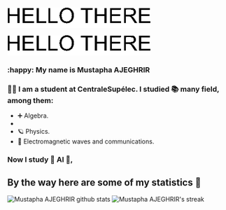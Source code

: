 ![Hello there](HELLO_THERE/HELLO_THERE.gif)

<img src="/HELLO_THERE/HELLO_THERE.gif" alt="Hello world" align="center">

### :happy: My name is Mustapha AJEGHRIR

### :man_student: I am a student at CentraleSupélec. I studied :books: many field, among them: 

* :heavy_plus_sign: Algebra.
* 
* :ringed_planet: Physics.
* :signal_strength: Electromagnetic waves and communications.

### Now I study :robot: ​AI​ :robot:,  ​ 





## By the way here are some of my statistics 🚀
![Mustapha AJEGHRIR github stats](https://github-readme-stats.vercel.app/api?username=Mustapha-AJEGHRIR&show_icons=true&theme=tokyonight)
![Mustapha AJEGHRIR's streak](https://github-readme-streak-stats.herokuapp.com/?user=Mustapha-AJEGHRIR&theme=tokyonight)
